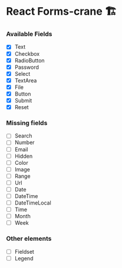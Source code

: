 # React Forms-crane 🏗️

### Available Fields

- [x] Text
- [x] Checkbox
- [x] RadioButton
- [x] Password
- [x] Select
- [x] TextArea
- [x] File
- [x] Button
- [x] Submit
- [x] Reset

### Missing fields

- [ ] Search
- [ ] Number
- [ ] Email
- [ ] Hidden
- [ ] Color
- [ ] Image
- [ ] Range
- [ ] Url
- [ ] Date
- [ ] DateTime
- [ ] DateTimeLocal
- [ ] Time
- [ ] Month
- [ ] Week

### Other elements

- [ ] Fieldset
- [ ] Legend